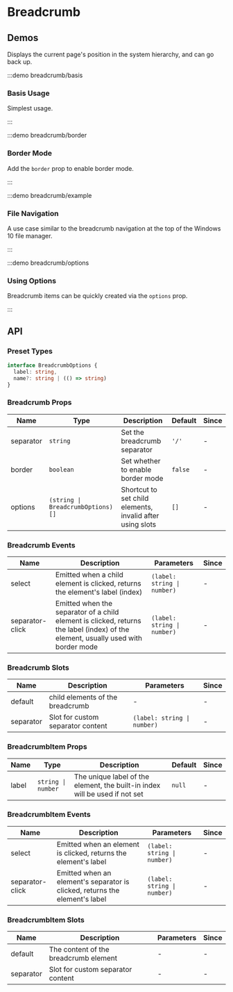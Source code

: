 # Breadcrumb

## Demos

Displays the current page's position in the system hierarchy, and can go back up.

:::demo breadcrumb/basis

### Basis Usage

Simplest usage.

:::

:::demo breadcrumb/border

### Border Mode

Add the `border` prop to enable border mode.

:::

:::demo breadcrumb/example

### File Navigation

A use case similar to the breadcrumb navigation at the top of the Windows 10 file manager.

:::

:::demo breadcrumb/options

### Using Options

Breadcrumb items can be quickly created via the `options` prop.

:::

## API

### Preset Types

```ts
interface BreadcrumbOptions {
  label: string,
  name?: string | (() => string)
}
```

### Breadcrumb Props

| Name      | Type                              | Description                                               | Default | Since |
| --------- | --------------------------------- | --------------------------------------------------------- | ------- | ----- |
| separator | `string`                          | Set the breadcrumb separator                              | `'/'`   | -     |
| border    | `boolean`                         | Set whether to enable border mode                         | `false` | -     |
| options   | `(string \| BreadcrumbOptions)[]` | Shortcut to set child elements, invalid after using slots | `[]`    | -     |

### Breadcrumb Events

| Name            | Description                                                                                                                       | Parameters                  | Since |
| --------------- | --------------------------------------------------------------------------------------------------------------------------------- | --------------------------- | ----- |
| select          | Emitted when a child element is clicked, returns the element's label (index)                                                      | `(label: string \| number)` | -     |
| separator-click | Emitted when the separator of a child element is clicked, returns the label (index) of the element, usually used with border mode | `(label: string \| number)` | -     |

### Breadcrumb Slots

| Name      | Description                       | Parameters                  | Since |
| --------- | --------------------------------- | --------------------------- | ----- |
| default   | child elements of the breadcrumb  | -                           | -     |
| separator | Slot for custom separator content | `(label: string \| number)` | -     |

### BreadcrumbItem Props

| Name  | Type               | Description                                                                 | Default | Since |
| ----- | ------------------ | --------------------------------------------------------------------------- | ------- | ----- |
| label | `string \| number` | The unique label of the element, the built-in index will be used if not set | `null`  | -     |

### BreadcrumbItem Events

| Name            | Description                                                                 | Parameters                  | Since |
| --------------- | --------------------------------------------------------------------------- | --------------------------- | ----- |
| select          | Emitted when an element is clicked, returns the element's label             | `(label: string \| number)` | -     |
| separator-click | Emitted when an element's separator is clicked, returns the element's label | `(label: string \| number)` | -     |

### BreadcrumbItem Slots

| Name      | Description                           | Parameters | Since |
| --------- | ------------------------------------- | ---------- | ----- |
| default   | The content of the breadcrumb element | -          | -     |
| separator | Slot for custom separator content     | -          | -     |
